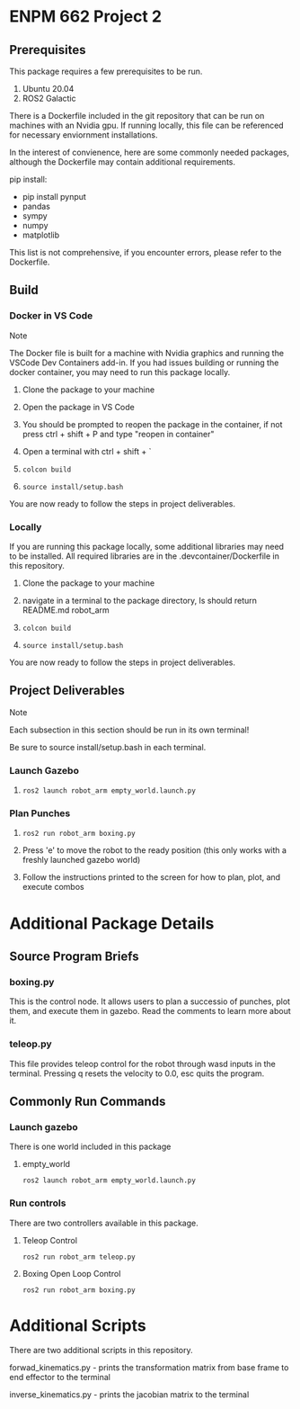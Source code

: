 # ENPM 662 Project 2
## Prerequisites
This package requires a few prerequisites to be run.

1. Ubuntu 20.04
2. ROS2 Galactic

There is a Dockerfile included in the git repository that can be run on machines with an Nvidia gpu. If running locally, this file can be referenced for necessary enviornment installations.

In the interest of convienence, here are some commonly needed packages, although the Dockerfile may contain additional requirements. 

pip install:    
- pip install pynput
- pandas
- sympy
- numpy
- matplotlib 

This list is not comprehensive, if you encounter errors, please refer to the Dockerfile.

## Build
### Docker in VS Code
> [!Note]
> The Docker file is built for a machine with Nvidia graphics and running the VSCode Dev Containers add-in.
> If you had issues building or running the docker container, you may need to run this package locally.

1. Clone the package to your machine

2. Open the package in VS Code

3. You should be prompted to reopen the package in the container, if not press ctrl + shift + P and type "reopen in container"

4. Open a terminal with ctrl + shift + `

5. `colcon build`

6. `source install/setup.bash`

You are now ready to follow the steps in project deliverables.

### Locally
If you are running this package locally, some additional libraries may need to be installed. All required libraries are in the .devcontainer/Dockerfile in this repository.

1. Clone the package to your machine

2. navigate in a terminal to the package directory, ls should return README.md robot_arm

3. `colcon build`

4. `source install/setup.bash`

You are now ready to follow the steps in project deliverables.

## Project Deliverables
> [!Note]
>
> Each subsection in this section should be run in its own terminal!
> 
> Be sure to source install/setup.bash in each terminal.

### Launch Gazebo
1. `ros2 launch robot_arm empty_world.launch.py`

### Plan Punches
1. `ros2 run robot_arm boxing.py`

2. Press 'e' to move the robot to the ready position (this only works with a freshly launched gazebo world)

3. Follow the instructions printed to the screen for how to plan, plot, and execute combos

# Additional Package Details

## Source Program Briefs
### boxing.py
This is the control node. It allows users to plan a successio of punches, plot them, and execute them in gazebo. Read the comments to learn more about it.

### teleop.py
This file provides teleop control for the robot through wasd inputs in the terminal. Pressing q resets the velocity to 0.0, esc quits the program.

## Commonly Run Commands
### Launch gazebo
There is one world included in this package

1. empty_world

    `ros2 launch robot_arm empty_world.launch.py`

### Run controls
There are two controllers available in this package.

1. Teleop Control
    
    `ros2 run robot_arm teleop.py`

2. Boxing Open Loop Control

    `ros2 run robot_arm boxing.py`

# Additional Scripts

There are two additional scripts in this repository.

forwad_kinematics.py - prints the transformation matrix from base frame to end effector to the terminal

inverse_kinematics.py - prints the jacobian matrix to the terminal

